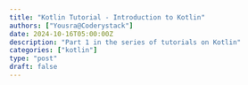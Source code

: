 ```yaml
---
title: "Kotlin Tutorial - Introduction to Kotlin"
authors: ["Yousra@Coderystack"]
date: 2024-10-16T05:00:00Z
description: "Part 1 in the series of tutorials on Kotlin"
categories: ["kotlin"]
type: "post"
draft: false
---
```


 